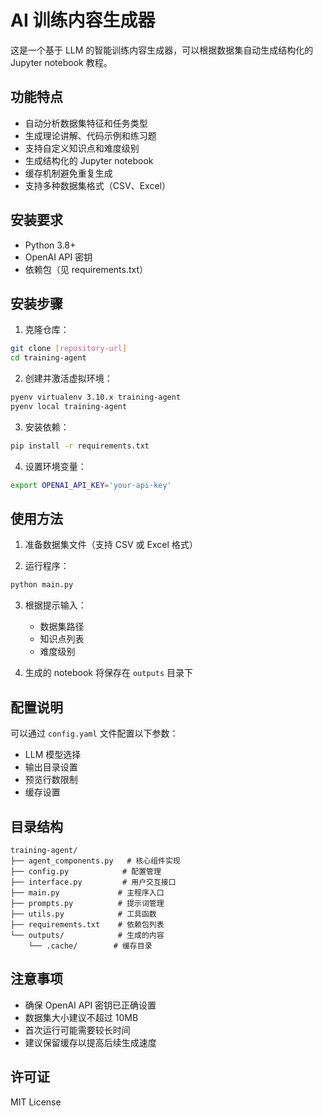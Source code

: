 # AI 训练内容生成器

这是一个基于 LLM 的智能训练内容生成器，可以根据数据集自动生成结构化的 Jupyter notebook 教程。

## 功能特点

- 自动分析数据集特征和任务类型
- 生成理论讲解、代码示例和练习题
- 支持自定义知识点和难度级别
- 生成结构化的 Jupyter notebook
- 缓存机制避免重复生成
- 支持多种数据集格式（CSV、Excel）

## 安装要求

- Python 3.8+
- OpenAI API 密钥
- 依赖包（见 requirements.txt）

## 安装步骤

1. 克隆仓库：
```bash
git clone [repository-url]
cd training-agent
```

2. 创建并激活虚拟环境：
```bash
pyenv virtualenv 3.10.x training-agent
pyenv local training-agent
```

3. 安装依赖：
```bash
pip install -r requirements.txt
```

4. 设置环境变量：
```bash
export OPENAI_API_KEY='your-api-key'
```

## 使用方法

1. 准备数据集文件（支持 CSV 或 Excel 格式）

2. 运行程序：
```python
python main.py
```

3. 根据提示输入：
   - 数据集路径
   - 知识点列表
   - 难度级别

4. 生成的 notebook 将保存在 `outputs` 目录下

## 配置说明

可以通过 `config.yaml` 文件配置以下参数：
- LLM 模型选择
- 输出目录设置
- 预览行数限制
- 缓存设置

## 目录结构

```
training-agent/
├── agent_components.py   # 核心组件实现
├── config.py            # 配置管理
├── interface.py         # 用户交互接口
├── main.py             # 主程序入口
├── prompts.py          # 提示词管理
├── utils.py            # 工具函数
├── requirements.txt    # 依赖包列表
└── outputs/            # 生成的内容
    └── .cache/        # 缓存目录
```

## 注意事项

- 确保 OpenAI API 密钥已正确设置
- 数据集大小建议不超过 10MB
- 首次运行可能需要较长时间
- 建议保留缓存以提高后续生成速度

## 许可证

MIT License 